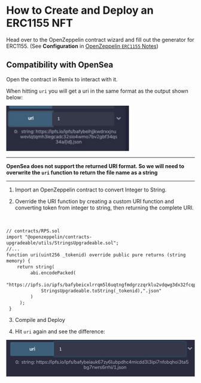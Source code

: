 # How to Create and Deploy an ERC1155 NFT

Head over to the OpenZeppelin contract wizard and fill out the generator for ERC1155. (See **Configuration** in [OpenZeppelin `ERC1155` Notes](./oz_erc1155.md))

## Compatibility with OpenSea

Open the contract in Remix to interact with it.

When hitting `uri` you will get a uri in the same format as the output shown below:

<img src="./images/ipfs-non-compatible-uri.png" style="width: 65%" alt="Unsupported uri output"></img>

---

**OpenSea does not support the returned URI format. So we will need to overwrite the `uri` function to return the file name as a string**

---

1. Import an OpenZeppelin contract to convert Integer to String.

2. Override the URI function by creating a custom URI function and converting token from integer to string, then returning the complete URI.
<br>

   ```solidity
   // contracts/RPS.sol
   import "@openzeppelin/contracts-upgradeable/utils/StringsUpgradeable.sol";
   //...
   function uri(uint256 _tokenid) override public pure returns (string memory) {
       return string(
            abi.encodePacked(
                "https://ipfs.io/ipfs/bafybeicxlrrqm5l6uqtngfmdgrzzqrklu2vdqwg3dx32fcqpffh7qyryju/",
                StringsUpgradeable.toString(_tokenid),".json"
            )
        );
    }
   ```

3. Compile and Deploy

4. Hit `uri` again and see the difference:

![Supported uri output](./images/ipfs-compatible-uri.png)
